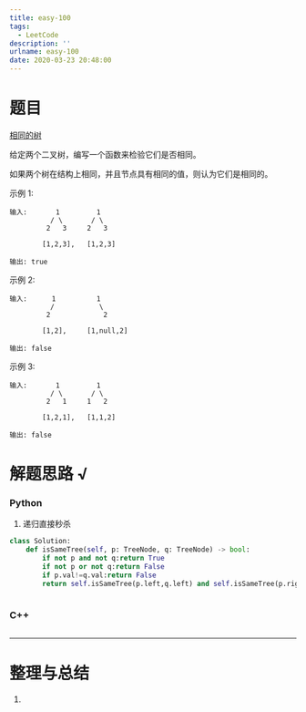 ```yaml
---
title: easy-100
tags:
  - LeetCode
description: ''
urlname: easy-100
date: 2020-03-23 20:48:00
---
```


# 题目

[相同的树](https://leetcode-cn.com/problems/same-tree/)

给定两个二叉树，编写一个函数来检验它们是否相同。

如果两个树在结构上相同，并且节点具有相同的值，则认为它们是相同的。

示例 1:

```
输入:       1         1
          / \       / \
         2   3     2   3

        [1,2,3],   [1,2,3]

输出: true
```

示例 2:

```
输入:      1          1
          /           \
         2             2

        [1,2],     [1,null,2]

输出: false
```

示例 3:

```
输入:       1         1
          / \       / \
         2   1     1   2

        [1,2,1],   [1,1,2]

输出: false
```



# 解题思路 √

### Python

1. 递归直接秒杀

```python
class Solution:
    def isSameTree(self, p: TreeNode, q: TreeNode) -> bool:
        if not p and not q:return True
        if not p or not q:return False
        if p.val!=q.val:return False
        return self.isSameTree(p.left,q.left) and self.isSameTree(p.right,q.right)
```


```python

```



### C++

```cpp

```

---



# 整理与总结

1. 

